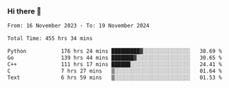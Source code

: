### Hi there 👋

<!--
**floyiac/floyiac** is a ✨ _special_ ✨ repository because its `README.md` (this file) appears on your GitHub profile.

Here are some ideas to get you started:

- 🔭 I’m currently working on ...
- 🌱 I’m currently learning ...
- 👯 I’m looking to collaborate on ...
- 🤔 I’m looking for help with ...
- 💬 Ask me about ...
- 📫 How to reach me: ...
- 😄 Pronouns: ...
- ⚡ Fun fact: ...
-->

<!--START_SECTION:waka-->

```txt
From: 16 November 2023 - To: 19 November 2024

Total Time: 455 hrs 34 mins

Python           176 hrs 24 mins █████████▓░░░░░░░░░░░░░░░   38.69 %
Go               139 hrs 44 mins ███████▓░░░░░░░░░░░░░░░░░   30.65 %
C++              111 hrs 17 mins ██████░░░░░░░░░░░░░░░░░░░   24.41 %
C                7 hrs 27 mins   ▒░░░░░░░░░░░░░░░░░░░░░░░░   01.64 %
Text             6 hrs 59 mins   ▒░░░░░░░░░░░░░░░░░░░░░░░░   01.53 %
```

<!--END_SECTION:waka-->
